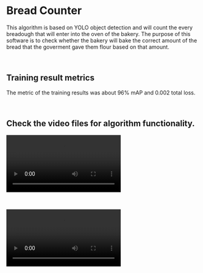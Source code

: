 # Bread Counter
This algorithm is based on YOLO object detection and will count the every breadough that will enter into the oven of the bakery.
The purpose of this software is to check whether the bakery will bake the correct amount of the bread that the goverment gave them flour based on that amount.

<br>

## Training result metrics
The metric of the training results was about 96% mAP and 0.002 total loss.

<br>

## Check the video files for algorithm functionality.
![test1](test_samples/karim_abad_test.mp4)

<br>

![test2](test_samples/tablo_2.mp4)
